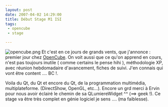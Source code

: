```yaml
---
layout: post
date: 2007-04-02 14:29:00
title: Début Stage M1 ISI
tags:
 - opencube
 - stage

---
```


![opencube.png](/public/images/opencube.png) Et c'est en ce jours de grands vents, que j'annonce : premier jour chez [OpenCube](http://www.opencubetech.com). On voit aussi que ce qu'on apprend en cours, n'est pas toujours inutile ( comme certains le pense hihi ), méthodologie XP, avec réunion hebdomadaire d'avancement, fiches de suivi. J'en connais qui vont être content .... BC !. 

Voila du Qt, du Qt et encore du Qt, de la programmation multimédia, multiplateforme. (DirectShow, OpenGL, etc...). Encore un grd merci à Ervin pour nous avoir éclairé le chemin de sa QLumiereWidget ^^ (==> geek !). Ce stage va être très complet en génie logiciel je sens .... (ma faiblesse).

